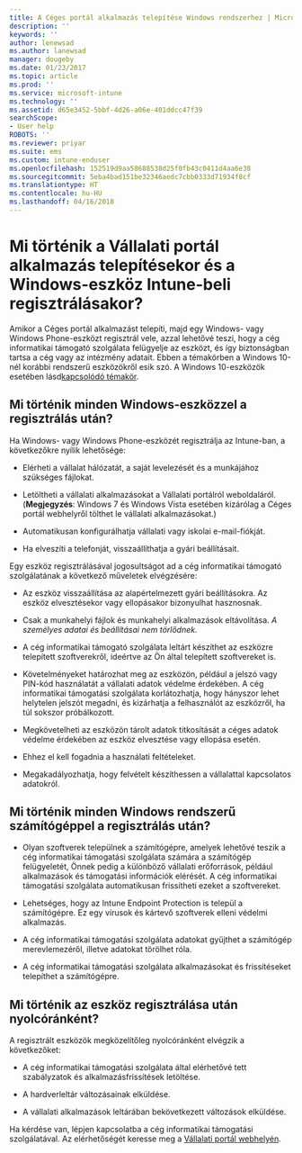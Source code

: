 ```yaml
---
title: A Céges portál alkalmazás telepítése Windows rendszerhez | Microsoft Docs
description: ''
keywords: ''
author: lenewsad
ms.author: lanewsad
manager: dougeby
ms.date: 01/23/2017
ms.topic: article
ms.prod: ''
ms.service: microsoft-intune
ms.technology: ''
ms.assetid: d65e3452-5bbf-4d26-a06e-401ddcc47f39
searchScope:
- User help
ROBOTS: ''
ms.reviewer: priyar
ms.suite: ems
ms.custom: intune-enduser
ms.openlocfilehash: 152519d9aa58688538d25f0fb43c0411d4aa6e38
ms.sourcegitcommit: 5eba4bad151be32346aedc7cbb0333d71934f8cf
ms.translationtype: HT
ms.contentlocale: hu-HU
ms.lasthandoff: 04/16/2018
---
```

# <a name="what-happens-if-you-install-the-company-portal-app-and-enroll-your-windows-device-in-intune"></a>Mi történik a Vállalati portál alkalmazás telepítésekor és a Windows-eszköz Intune-beli regisztrálásakor?

Amikor a Céges portál alkalmazást telepíti, majd egy Windows- vagy Windows Phone-eszközt regisztrál vele, azzal lehetővé teszi, hogy a cég informatikai támogató szolgálata felügyelje az eszközt, és így biztonságban tartsa a cég vagy az intézmény adatait. Ebben a témakörben a Windows 10-nél korábbi rendszerű eszközökről esik szó. A Windows 10-eszközök esetében lásd[kapcsolódó témakör](what-happens-if-you-install-the-company-portal-app-and-enroll-your-device-in-intune-windows10.md).

## <a name="what-happens-to-all-windows-devices-after-enrollment"></a>Mi történik minden Windows-eszközzel a regisztrálás után?
Ha Windows- vagy Windows Phone-eszközét regisztrálja az Intune-ban, a következőkre nyílik lehetősége:

-   Elérheti a vállalat hálózatát, a saját levelezését és a munkájához szükséges fájlokat.

-   Letöltheti a vállalati alkalmazásokat a Vállalati portálról weboldaláról. (__Megjegyzés__: Windows 7 és Windows Vista esetében kizárólag a Céges portál webhelyről tölthet le vállalati alkalmazásokat.)

-   Automatikusan konfigurálhatja vállalati vagy iskolai e-mail-fiókját.

-   Ha elveszíti a telefonját, visszaállíthatja a gyári beállításait.

Egy eszköz regisztrálásával jogosultságot ad a cég informatikai támogató szolgálatának a következő műveletek elvégzésére:

-   Az eszköz visszaállítása az alapértelmezett gyári beállításokra. Az eszköz elvesztésekor vagy ellopásakor bizonyulhat hasznosnak.

-   Csak a munkahelyi fájlok és munkahelyi alkalmazások eltávolítása. *A személyes adatai és beállításai nem törlődnek.*

-   A cég informatikai támogató szolgálata leltárt készíthet az eszközre telepített szoftverekről, ideértve az Ön által telepített szoftvereket is.

-   Követelményeket határozhat meg az eszközön, például a jelszó vagy PIN-kód használatát a vállalati adatok védelme érdekében. A cég informatikai támogatási szolgálata korlátozhatja, hogy hányszor lehet helytelen jelszót megadni, és kizárhatja a felhasználót az eszközről, ha túl sokszor próbálkozott.

-   Megkövetelheti az eszközön tárolt adatok titkosítását a céges adatok védelme érdekében az eszköz elvesztése vagy ellopása esetén.

-   Ehhez el kell fogadnia a használati feltételeket.

-   Megakadályozhatja, hogy felvételt készíthessen a vállalattal kapcsolatos adatokról.

## <a name="what-happens-to-all-windows-pcs-after-enrollment"></a>Mi történik minden Windows rendszerű számítógéppel a regisztrálás után?

-  Olyan szoftverek települnek a számítógépre, amelyek lehetővé teszik a cég informatikai támogatási szolgálata számára a számítógép felügyeletét, Önnek pedig a különböző vállalati erőforrások, például alkalmazások és támogatási információk elérését. A cég informatikai támogatási szolgálata automatikusan frissítheti ezeket a szoftvereket.

-  Lehetséges, hogy az Intune Endpoint Protection is települ a számítógépre. Ez egy vírusok és kártevő szoftverek elleni védelmi alkalmazás.

-  A cég informatikai támogatási szolgálata adatokat gyűjthet a számítógép merevlemezéről, illetve adatokat törölhet róla.

-  A cég informatikai támogatási szolgálata alkalmazásokat és frissítéseket telepíthet a számítógépre.

## <a name="what-happens-every-eight-hours-after-device-enrollment"></a>Mi történik az eszköz regisztrálása után nyolcóránként?

A regisztrált eszközök megközelítőleg nyolcóránként elvégzik a következőket:

-   A cég informatikai támogatási szolgálata által elérhetővé tett szabályzatok és alkalmazásfrissítések letöltése.

-   A hardverleltár változásainak elküldése.

-   A vállalati alkalmazások leltárában bekövetkezett változások elküldése.

Ha kérdése van, lépjen kapcsolatba a cég informatikai támogatási szolgálatával. Az elérhetőségét keresse meg a [Vállalati portál webhelyén](https://portal.manage.microsoft.com#HelpDeskDialog).
